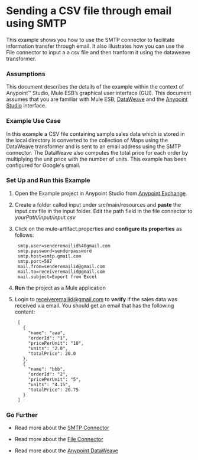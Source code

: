 # Sending a CSV file through email using SMTP


This example shows you how to use the SMTP connector to facilitate information transfer through email. It also illustrates how you can use the File connector to input a a csv file and then tranform it using the dataweave transformer.

### Assumptions

This document describes the details of the example within the context of Anypoint™ Studio, Mule ESB’s graphical user interface (GUI). This document assumes that you are familiar with Mule ESB, [DataWeave](https://developer.mulesoft.com/docs/display/current/DataWeave+Reference+Documentation) and the [Anypoint Studio](http://www.mulesoft.org/documentation/display/current/Anypoint+Studio+Essentials) interface. 

### Example Use Case

In this example a CSV file containing sample sales data which is stored in the local directory is converted to the collection of Maps using the DataWeave transformer and is sent to an email address using the SMTP connector. The DataWeave also computes the total price for each order by multiplying the unit price with the number of units. This example has been configured for Google's gmail.

### Set Up and Run this Example

1. Open the Example project in Anypoint Studio from [Anypoint Exchange](http://www.mulesoft.org/documentation/display/current/Anypoint+Exchange).

2. Create a folder called input under src/main/resources and **paste** the input.csv file in the input folder. Edit the path field in the file connector to *yourPath/input/input.csv*
 
3. Click on the mule-artifact.properties and **configure its properties** as follows:

		smtp.user=senderemailid%40gmail.com
		smtp.password=senderpassword
		smtp.host=smtp.gmail.com
		smtp.port=587
		mail.from=senderemailid@gmail.com
		mail.to=receiveremailid@gmail.com
		mail.subject=Export from Excel

    
4. **Run** the project as a Mule application

5. Login to receiveremailid@gmail.com to **verify** if the sales data was received via email. You should get an email that has the following content:

        [
		  {
		    "name": "aaa",
		    "orderId": "1",
		    "pricePerUnit": "10",
		    "units": "2.0",
		    "totalPrice": 20.0
		  },
		  {
		    "name": "bbb",
		    "orderId": "2",
		    "pricePerUnit": "5",
		    "units": "4.15",
		    "totalPrice": 20.75
		  }
		]

### Go Further

* Read more about the [SMTP Connector](http://www.mulesoft.org/documentation/display/current/SMTP+Transport+Reference)

* Read more about the [File Connector](http://www.mulesoft.org/documentation/display/current/File+Transport+Reference)

* Read more about the [Anypoint DataWeave](https://developer.mulesoft.com/docs/display/current/DataWeave+Reference+Documentation)
